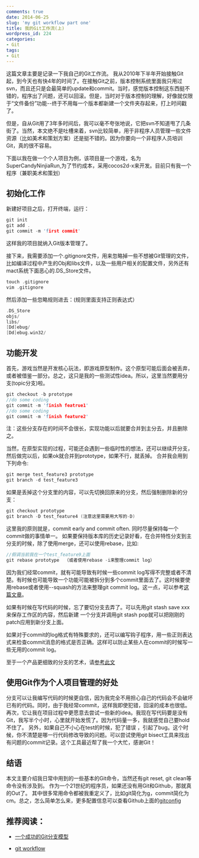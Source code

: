 ```yaml
---
comments: true
date: 2014-06-25
slug: 'my git workflow part one'
title: 我的Git工作流(上)
wordpress_id: 224
categories:
- Git
tags:
- Git
---
```


 
<!-- toc -->

这篇文章主要是记录一下我自己的Git工作流。
我从2010年下半年开始接触Git起，到今天也有快4年的时间了。在接触Git之前，版本控制系统里面我只用过svn，而且还只是会最简单的update和commit。当时，感觉版本控制这东西挺不错的，程序出了问题，还可以回滚。但是，当时对于版本控制的理解，好像就仅限于“文件备份”功能--终于不用每一个版本都新建一个文件夹存起来，打上时间戳了。

<!-- more -->

但是，自从Git用了3年多时间后，我可以毫不夸张地说，它把svn不知道甩了几条街了。当然，本文绝不是吐槽来着，svn比较简单，用于非程序人员管理一些文件资源（比如美术和策划方案）还是挺不错的。因为你要向一个非程序人员培训Git，真的很不容易。

下面以我在做一个个人项目为例，该项目是一个游戏，名为SuperCandyNinjiaRun,为了节约成本，采用cocos2d-x来开发。目前只有我一个程序（兼职美术和策划）

## 初始化工作

新建好项目之后，打开终端，运行：

```cpp
git init
git add .
git commit -m 'first commit'
```

这样我的项目就纳入Git版本管理了。

接下来，我需要添加一个.gitignore文件，用来忽略掉一些不想被Git管理的文件，比如编译过程中产生的Obj和libs文件，以及一些用户相关的配置文件，另外还有mact系统下面恶心的.DS_Store文件。

```cpp
touch .gitignore
vim .gitignore
```

然后添加一些忽略规则进去：(规则里面支持正则表达式）

```cpp
.DS_Store
objs/
libs/
[Dd]ebug/
[Dd]ebug.win32/
```

## 功能开发

首先，游戏当然是开发核心玩法，即游戏原型制作。这个原型可能后面会被丢弃，或者被借鉴一部分。总之，这只是我的一些测试性idea。所以，这里当然要用分支(topic分支)啦。

```cpp
git checkout -b prototype
//do some coding
git commit -m 'finish featrue1'
//do some coding
git commit -m 'finish feature2'
```
注：这些分支存在的时间不会很长，实现功能以后就要合并到主分去，并且删除之。

当然，在原型实现的过程，可能还会遇到一些临时性的想法，还可以继续开分支，然后做完以后，如果ok就合并到prototype，如果不行，就丢掉。
合并我会用到下列命令:

```cpp
git merge test_feature3 prototype
git branch -d test_feature3
```

如果是丢掉这个分支里的内容，可以先切换回原来的分支，然后强制删除新的分支：

```cpp
git checkout prototype
git branch -D test_feature4 (注意这里需要用大写的-D)
```

这里我的原则就是，commit early and commit often. 同时尽量保持每一个commit做的事情单一。 如果要保持版本库的历史记录好看，在合并特性分支到主分支的时候，除了使用merge，还可以使用rebase，比如:

```cpp
//假调当前我在一个test_feature9上面
git rebase prototype  （或者使用rebase -i来整理commit log）
```

因为我们经常commit，就有可能导致有时候一些commit log写得不完整或者不清楚。有时候也可能导致一个功能可能被拆分到多个commit里面去了。这时候要使用rebase或者使用--squash的方法来整理git commit log。这一点，可以参考[这篇文章](https://sandofsky.com/blog/git-workflow.html)。

如果有时候在写代码的时候，忘了要切分支去弄了。可以先用git stash save xxx来保存工作区的内容，然后新建 一个分支并调用git stash pop就可以把刚刚的patch应用到新分支上面。

如果对于commit的log格式有特殊要求的，还可以编写钩子程序，用一些正则表达式来检查commit消息的格式是否正确。这样可以防止某些人在commit的时候写一些无用的commit log。

至于一个产品更细致的分支的艺术，请[参考此文](http://nvie.com/posts/a-successful-git-branching-model/)

## 使用Git作为个人项目管理的好处

分支可以让我编写代码的时候更自信，因为我完全不用担心自己的代码会不会破坏已有的代码。同时，由于我经常commit，这样我即使犯错，回滚的成本也很低。再次，它让我在项目过程中更愿意去尝试一些新的idea。我现在写代码要是没有Git，我写半个小时，心里就开始发慌了。因为代码量一多，我就感觉自己要hold不住了。
另外，如果自己不小心在test的时候，犯了错误 ，引起了bug。这个时候，你不清楚是哪一行代码修改导致的问题。可以尝试使用git bisect工具来找出有问题的commit记录。这个工具最近帮了我一个大忙，感谢Git！

## 结语

本文主要介绍我日常中用到的一些基本的Git命令，当然还有git reset, git clean等命令没有涉及到。
作为一个21世纪的程序员，如果还没有用Git和Github，那就真的Out了。
其中很多常用命令都被我重定义了，比如git简化为g，commit简化为cm。总之，怎么简单怎么来，更多配置信息可以查看Github上面的[gitconfig](https://github.com/andyque/dotfiles/blob/master/.gitconfig)

## 推荐阅读：

  * [一个成功的Git分支模型](http://nvie.com/posts/a-successful-git-branching-model/)

  * [git workflow](https://sandofsky.com/blog/git-workflow.html)

